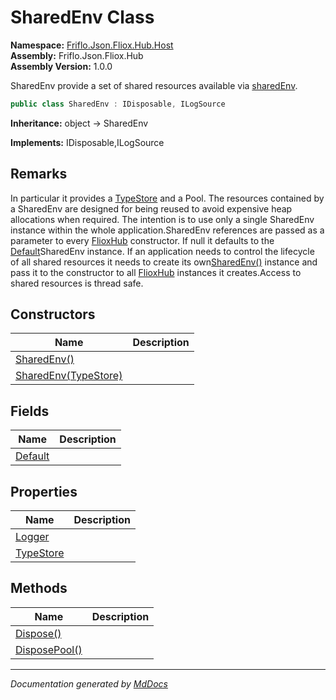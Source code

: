 ﻿<!--  
  <auto-generated>   
    The contents of this file were generated by a tool.  
    Changes to this file may be list if the file is regenerated  
  </auto-generated>   
-->

# SharedEnv Class

**Namespace:** [Friflo.Json.Fliox.Hub.Host](../index.md)  
**Assembly:** Friflo.Json.Fliox.Hub  
**Assembly Version:** 1.0.0

SharedEnv provide a set of shared resources available via [sharedEnv](../FlioxHub/fields/sharedEnv.md).

```csharp
public class SharedEnv : IDisposable, ILogSource
```

**Inheritance:** object → SharedEnv

**Implements:** IDisposable,ILogSource

## Remarks

In particular it provides a [TypeStore](properties/TypeStore.md) and a Pool. The resources contained by a SharedEnv are designed for being reused to avoid expensive heap allocations when required. The intention is to use only a single SharedEnv instance within the whole application.SharedEnv references are passed as a parameter to every [FlioxHub](../FlioxHub/index.md) constructor. If null it defaults to the [Default](fields/Default.md)SharedEnv instance. If an application needs to control the lifecycle of all shared resources it needs to create its own[SharedEnv()](constructors/index.md#sharedenv) instance and pass it to the constructor to all [FlioxHub](../FlioxHub/index.md) instances it creates.Access to shared resources is thread safe.

## Constructors

| Name                                                             | Description |
| ---------------------------------------------------------------- | ----------- |
| [SharedEnv()](constructors/index.md#sharedenv)                   |             |
| [SharedEnv(TypeStore)](constructors/index.md#sharedenvtypestore) |             |

## Fields

| Name                         | Description |
| ---------------------------- | ----------- |
| [Default](fields/Default.md) |             |

## Properties

| Name                                 | Description |
| ------------------------------------ | ----------- |
| [Logger](properties/Logger.md)       |             |
| [TypeStore](properties/TypeStore.md) |             |

## Methods

| Name                                    | Description |
| --------------------------------------- | ----------- |
| [Dispose()](methods/Dispose.md)         |             |
| [DisposePool()](methods/DisposePool.md) |             |

___

*Documentation generated by [MdDocs](https://github.com/ap0llo/mddocs)*
